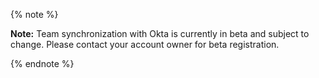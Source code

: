 {% note %}

**Note:** Team synchronization with Okta is currently in beta and subject to change. Please contact your account owner for beta registration.

{% endnote %}
